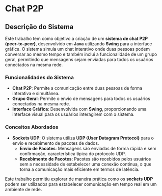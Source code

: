 # Chat P2P

## Descrição do Sistema  
Este trabalho tem como objetivo a criação de um **sistema de chat P2P (peer-to-peer)**, desenvolvido em **Java** utilizando **Swing** para a interface gráfica. O sistema simula um chat interativo onde duas pessoas podem conversar ao mesmo tempo e também inclui a funcionalidade de um grupo geral, permitindo que mensagens sejam enviadas para todos os usuários conectados na mesma rede.

### Funcionalidades do Sistema
- **Chat P2P**: Permite a comunicação entre duas pessoas de forma interativa e simultânea.  
- **Grupo Geral**: Permite o envio de mensagens para todos os usuários conectados na mesma rede.  
- **Interface Gráfica**: Desenvolvida com **Swing**, proporcionando uma interface visual para os usuários interagirem com o sistema.

### Conceitos Abordados  
- **Sockets UDP**: O sistema utiliza **UDP (User Datagram Protocol)** para o envio e recebimento de pacotes de dados.  
  - **Envio de Pacotes**: Mensagens são enviadas de forma rápida e sem confirmação, característica típica do protocolo UDP.  
  - **Recebimento de Pacotes**: Pacotes são recebidos pelos usuários sem a necessidade de estabelecer uma conexão contínua, o que torna a comunicação mais eficiente em termos de latência.

Este trabalho permitiu explorar de maneira prática como os **sockets UDP** podem ser utilizados para estabelecer comunicação em tempo real em um ambiente de rede.
